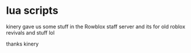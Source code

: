 # lua scripts
kinery gave us some stuff in the Rowblox staff server and its for old roblox revivals and stuff lol

thanks kinery
